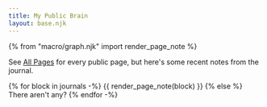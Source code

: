 ```yaml
---
title: My Public Brain
layout: base.njk
---
```

{% from "macro/graph.njk" import render_page_note %}

See [All Pages](/page/) for every public page, but here's some recent notes from the journal.

{% for block in journals -%}
  {{ render_page_note(block) }}
{% else %}
There aren't any?
{% endfor -%}